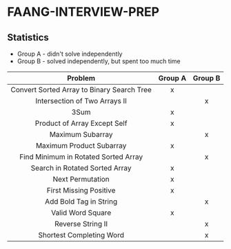 # FAANG-INTERVIEW-PREP

## Statistics

- Group A - didn't solve independently
- Group B - solved independently, but spent too much time

| Problem | Group A  | Group B  |
| :---------:| :---------: | :--------: |
|   Convert Sorted Array to Binary Search Tree |   x   |          |
|   Intersection of Two Arrays II |      |    x      |
|   3Sum  |  x   |          |
|Product of Array Except Self | x      |          |
|    Maximum Subarray |     |   x   |
|Maximum Product Subarray|x||
|Find Minimum in Rotated Sorted Array||x|
|Search in Rotated Sorted Array|x||
|Next Permutation|x||
|First Missing Positive|x||
|Add Bold Tag in String||x|
|Valid Word Square|x||
|Reverse String II||x|
|Shortest Completing Word||x|